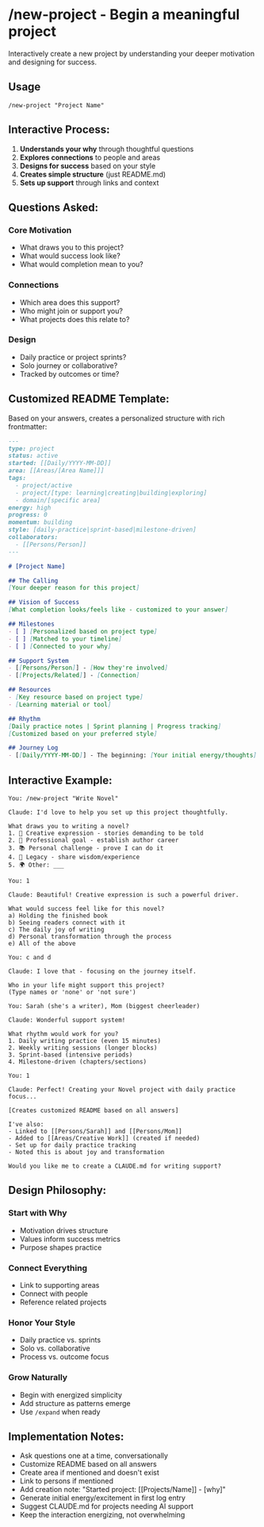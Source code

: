 # /new-project - Begin a meaningful project

Interactively create a new project by understanding your deeper motivation and designing for success.

## Usage
```
/new-project "Project Name"
```

## Interactive Process:

1. **Understands your why** through thoughtful questions
2. **Explores connections** to people and areas
3. **Designs for success** based on your style
4. **Creates simple structure** (just README.md)
5. **Sets up support** through links and context

## Questions Asked:

### Core Motivation
- What draws you to this project?
- What would success look like?
- What would completion mean to you?

### Connections
- Which area does this support?
- Who might join or support you?
- What projects does this relate to?

### Design
- Daily practice or project sprints?
- Solo journey or collaborative?
- Tracked by outcomes or time?

## Customized README Template:

Based on your answers, creates a personalized structure with rich frontmatter:

```markdown
---
type: project
status: active
started: [[Daily/YYYY-MM-DD]]
area: [[Areas/[Area Name]]]
tags:
  - project/active
  - project/[type: learning|creating|building|exploring]
  - domain/[specific area]
energy: high
progress: 0
momentum: building
style: [daily-practice|sprint-based|milestone-driven]
collaborators:
  - [[Persons/Person]]
---

# [Project Name]

## The Calling
[Your deeper reason for this project]

## Vision of Success
[What completion looks/feels like - customized to your answer]

## Milestones
- [ ] [Personalized based on project type]
- [ ] [Matched to your timeline]
- [ ] [Connected to your why]

## Support System
- [[Persons/Person]] - [How they're involved]
- [[Projects/Related]] - [Connection]

## Resources
- [Key resource based on project type]
- [Learning material or tool]

## Rhythm
[Daily practice notes | Sprint planning | Progress tracking]
[Customized based on your preferred style]

## Journey Log
- [[Daily/YYYY-MM-DD]] - The beginning: [Your initial energy/thoughts]
```

## Interactive Example:

```
You: /new-project "Write Novel"

Claude: I'd love to help you set up this project thoughtfully.

What draws you to writing a novel?
1. 🎨 Creative expression - stories demanding to be told
2. 🎯 Professional goal - establish author career
3. 📚 Personal challenge - prove I can do it
4. 💖 Legacy - share wisdom/experience
5. 🌍 Other: ___

You: 1

Claude: Beautiful! Creative expression is such a powerful driver.

What would success feel like for this novel?
a) Holding the finished book
b) Seeing readers connect with it
c) The daily joy of writing
d) Personal transformation through the process
e) All of the above

You: c and d

Claude: I love that - focusing on the journey itself.

Who in your life might support this project?
(Type names or 'none' or 'not sure')

You: Sarah (she's a writer), Mom (biggest cheerleader)

Claude: Wonderful support system! 

What rhythm would work for you?
1. Daily writing practice (even 15 minutes)
2. Weekly writing sessions (longer blocks)
3. Sprint-based (intensive periods)
4. Milestone-driven (chapters/sections)

You: 1

Claude: Perfect! Creating your Novel project with daily practice focus...

[Creates customized README based on all answers]

I've also:
- Linked to [[Persons/Sarah]] and [[Persons/Mom]]
- Added to [[Areas/Creative Work]] (created if needed)
- Set up for daily practice tracking
- Noted this is about joy and transformation

Would you like me to create a CLAUDE.md for writing support?
```

## Design Philosophy:

### Start with Why
- Motivation drives structure
- Values inform success metrics
- Purpose shapes practice

### Connect Everything
- Link to supporting areas
- Connect with people
- Reference related projects

### Honor Your Style
- Daily practice vs. sprints
- Solo vs. collaborative
- Process vs. outcome focus

### Grow Naturally
- Begin with energized simplicity
- Add structure as patterns emerge
- Use `/expand` when ready

## Implementation Notes:

- Ask questions one at a time, conversationally
- Customize README based on all answers
- Create area if mentioned and doesn't exist
- Link to persons if mentioned
- Add creation note: "Started project: [[Projects/Name]] - [why]"
- Generate initial energy/excitement in first log entry
- Suggest CLAUDE.md for projects needing AI support
- Keep the interaction energizing, not overwhelming